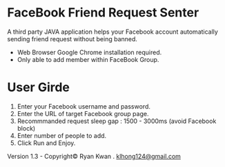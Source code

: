 # FaceBook Friend Request Senter
A third party JAVA application helps your Facebook account automatically sending friend request without being banned.
* Web Browser Google Chrome installation required.
* Only able to add member within FaceBook Group.



# User Girde
1. Enter your Facebook username and password.
2. Enter the URL of target Facebook group page.
3. Recommmanded request sleep gap : 1500 - 3000ms (avoid Facebook block)
4. Enter number of people to add.
5. Click Run and Enjoy.

Version 1.3 - Copyright© Ryan Kwan . klhong124@gmail.com
